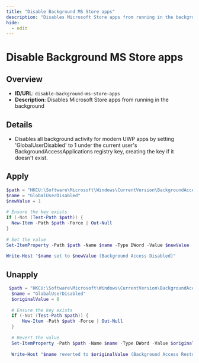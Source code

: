 ```yaml
---
title: "Disable Background MS Store apps"
description: "Disables Microsoft Store apps from running in the background"
hide:
  - edit
---
```


<!-- ⚠️ This file is auto-generated. Do not edit manually. -->

# Disable Background MS Store apps

## Overview
- **ID/URL**: `disable-background-ms-store-apps`
- **Description**: Disables Microsoft Store apps from running in the background



## Details

- Disables all background activity for modern UWP apps by setting 'GlobalUserDisabled' to 1 under the current user's BackgroundAccessApplications registry key, creating the key if it doesn't exist.





## Apply

```powershell
$path = "HKCU:\Software\Microsoft\Windows\CurrentVersion\BackgroundAccessApplications"
$name = "GlobalUserDisabled"
$newValue = 1
  
# Ensure the key exists
If (-Not (Test-Path $path)) {
  New-Item -Path $path -Force | Out-Null
}
  
# Set the value
Set-ItemProperty -Path $path -Name $name -Type DWord -Value $newValue
  
Write-Host "$name set to $newValue (Background Access Disabled)"
```

## Unapply

```powershell
 $path = "HKCU:\Software\Microsoft\Windows\CurrentVersion\BackgroundAccessApplications"
  $name = "GlobalUserDisabled"
  $originalValue = 0
  
  # Ensure the key exists
  If (-Not (Test-Path $path)) {
      New-Item -Path $path -Force | Out-Null
  }
  
  # Revert the value
  Set-ItemProperty -Path $path -Name $name -Type DWord -Value $originalValue
  
  Write-Host "$name reverted to $originalValue (Background Access Restored)" -ForegroundColor Yellow
```
